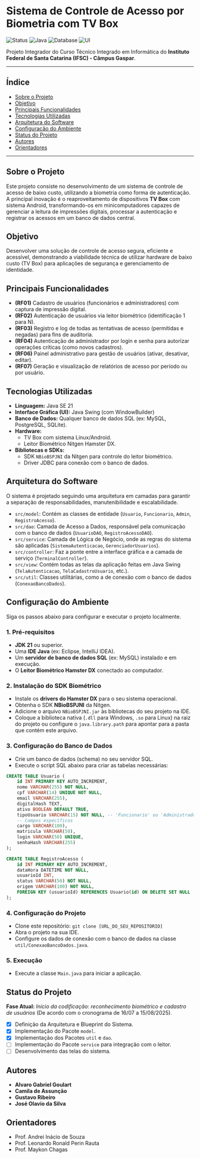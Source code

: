 # Sistema de Controle de Acesso por Biometria com TV Box

![Status](https://img.shields.io/badge/status-em_desenvolvimento-yellow)
![Java](https://img.shields.io/badge/Java-SE%2021-blue)
![Database](https://img.shields.io/badge/Database-SQL-orange)
![UI](https://img.shields.io/badge/UI-Java%20Swing-blueviolet)

Projeto Integrador do Curso Técnico Integrado em Informática do **Instituto Federal de Santa Catarina (IFSC) - Câmpus Gaspar**.

---

## Índice

- [Sobre o Projeto](#sobre-o-projeto)
- [Objetivo](#objetivo)
- [Principais Funcionalidades](#principais-funcionalidades)
- [Tecnologias Utilizadas](#tecnologias-utilizadas)
- [Arquitetura do Software](#arquitetura-do-software)
- [Configuração do Ambiente](#configuração-do-ambiente)
- [Status do Projeto](#status-do-projeto)
- [Autores](#autores)
- [Orientadores](#orientadores)

---

## Sobre o Projeto

Este projeto consiste no desenvolvimento de um sistema de controle de acesso de baixo custo, utilizando a biometria como forma de autenticação. A principal inovação é o reaproveitamento de dispositivos **TV Box** com sistema Android, transformando-os em minicomputadores capazes de gerenciar a leitura de impressões digitais, processar a autenticação e registrar os acessos em um banco de dados central.

## Objetivo

Desenvolver uma solução de controle de acesso segura, eficiente e acessível, demonstrando a viabilidade técnica de utilizar hardware de baixo custo (TV Box) para aplicações de segurança e gerenciamento de identidade.

## Principais Funcionalidades

- **(RF01)** Cadastro de usuários (funcionários e administradores) com captura de impressão digital.
- **(RF02)** Autenticação de usuários via leitor biométrico (identificação 1 para N).
- **(RF03)** Registro e log de todas as tentativas de acesso (permitidas e negadas) para fins de auditoria.
- **(RF04)** Autenticação de administrador por login e senha para autorizar operações críticas (como novos cadastros).
- **(RF06)** Painel administrativo para gestão de usuários (ativar, desativar, editar).
- **(RF07)** Geração e visualização de relatórios de acesso por período ou por usuário.

## Tecnologias Utilizadas

- **Linguagem:** Java SE 21
- **Interface Gráfica (UI):** Java Swing (com WindowBuilder)
- **Banco de Dados:** Qualquer banco de dados SQL (ex: MySQL, PostgreSQL, SQLite).
- **Hardware:**
    - TV Box com sistema Linux/Android.
    - Leitor Biométrico Nitgen Hamster DX.
- **Bibliotecas e SDKs:**
    - SDK `NBioBSPJNI` da Nitgen para controle do leitor biométrico.
    - Driver JDBC para conexão com o banco de dados.

## Arquitetura do Software

O sistema é projetado seguindo uma arquitetura em camadas para garantir a separação de responsabilidades, manutenibilidade e escalabilidade.

- `src/model`: Contém as classes de entidade (`Usuario`, `Funcionario`, `Admin`, `RegistroAcesso`).
- `src/dao`: Camada de Acesso a Dados, responsável pela comunicação com o banco de dados (`UsuarioDAO`, `RegistroAcessoDAO`).
- `src/service`: Camada de Lógica de Negócio, onde as regras do sistema são aplicadas (`SistemaAutenticacao`, `GerenciadorUsuarios`).
- `src/controller`: Faz a ponte entre a interface gráfica e a camada de serviço (`TerminalController`).
- `src/view`: Contém todas as telas da aplicação feitas em Java Swing (`TelaAutenticacao`, `TelaCadastroUsuario`, etc.).
- `src/util`: Classes utilitárias, como a de conexão com o banco de dados (`ConexaoBancoDados`).

## Configuração do Ambiente

Siga os passos abaixo para configurar e executar o projeto localmente.

### 1. Pré-requisitos
- **JDK 21** ou superior.
- Uma **IDE Java** (ex: Eclipse, IntelliJ IDEA).
- Um **servidor de banco de dados SQL** (ex: MySQL) instalado e em execução.
- O **Leitor Biométrico Hamster DX** conectado ao computador.

### 2. Instalação do SDK Biométrico
- Instale os **drivers do Hamster DX** para o seu sistema operacional.
- Obtenha o SDK **NBioBSPJNI** da Nitgen.
- Adicione o arquivo `NBioBSPJNI.jar` às bibliotecas do seu projeto na IDE.
- Coloque a biblioteca nativa (`.dll` para Windows, `.so` para Linux) na raiz do projeto ou configure o `java.library.path` para apontar para a pasta que contém este arquivo.

### 3. Configuração do Banco de Dados
- Crie um banco de dados (schema) no seu servidor SQL.
- Execute o script SQL abaixo para criar as tabelas necessárias:

```sql
CREATE TABLE Usuario (
    id INT PRIMARY KEY AUTO_INCREMENT,
    nome VARCHAR(255) NOT NULL,
    cpf VARCHAR(14) UNIQUE NOT NULL,
    email VARCHAR(255),
    digitalHash TEXT,
    ativo BOOLEAN DEFAULT TRUE,
    tipoUsuario VARCHAR(15) NOT NULL, -- 'Funcionario' ou 'Administrador'
    -- Campos específicos
    cargo VARCHAR(100),
    matricula VARCHAR(50),
    login VARCHAR(50) UNIQUE,
    senhaHash VARCHAR(255)
);

CREATE TABLE RegistroAcesso (
    id INT PRIMARY KEY AUTO_INCREMENT,
    dataHora DATETIME NOT NULL,
    usuarioId INT,
    status VARCHAR(50) NOT NULL,
    origem VARCHAR(100) NOT NULL,
    FOREIGN KEY (usuarioId) REFERENCES Usuario(id) ON DELETE SET NULL
);
```

### 4. Configuração do Projeto
- Clone este repositório: `git clone [URL_DO_SEU_REPOSITORIO]`
- Abra o projeto na sua IDE.
- Configure os dados de conexão com o banco de dados na classe `util/ConexaoBancoDados.java`.

### 5. Execução
- Execute a classe `Main.java` para iniciar a aplicação.

## Status do Projeto

**Fase Atual:** *Início da codificação: reconhecimento biométrico e cadastro de usuários* (De acordo com o cronograma de 16/07 a 15/08/2025).

- [X] Definição da Arquitetura e Blueprint do Sistema.
- [X] Implementação do Pacote `model`.
- [X] Implementação dos Pacotes `util` e `dao`.
- [ ] Implementação do Pacote `service` para integração com o leitor.
- [ ] Desenvolvimento das telas do sistema.

## Autores

- **Alvaro Gabriel Goulart**
- **Camila de Assunção**
- **Gustavo Ribeiro**
- **José Olavio da Silva**

## Orientadores

- Prof. Andrei Inácio de Souza
- Prof. Leonardo Ronald Perin Rauta
- Prof. Maykon Chagas
